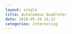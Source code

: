 ```yaml
---
layout: single
title: Autonomous Quadrotor
date: 2010-05-29 14:12
categories: Interesting
---
```

<object width="640" height="385"><param name="movie" value="http://www.youtube.com/v/MvRTALJp8DM&hl=en_US&fs=1&"></param><param name="allowFullScreen" value="true"></param><param name="allowscriptaccess" value="always"></param><embed src="http://www.youtube.com/v/MvRTALJp8DM&hl=en_US&fs=1&" type="application/x-shockwave-flash" allowscriptaccess="always" allowfullscreen="true" width="640" height="385"></embed></object>
